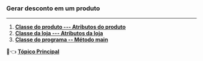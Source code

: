 ### Gerar desconto em um produto

***

1. [**Classe do produto --- Atributos do produto**](https://github.com/pliniopereira10/resolucao-desafios-java/blob/main/linguagem-orientada-objeto/GeradorDesconto/Produto.java)
2. [**Classe da loja --- Atributos da loja**](https://github.com/pliniopereira10/resolucao-desafios-java/blob/main/linguagem-orientada-objeto/GeradorDesconto/Loja.java)
3. [**Classe do programa -- Método main**](https://github.com/pliniopereira10/resolucao-desafios-java/blob/main/linguagem-orientada-objeto/GeradorDesconto/ProgramaTeste.java)

:dart::point_left:  [**Tópico Principal**](https://github.com/pliniopereira10/resolucao-desafios-java)

